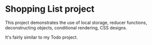 # Shopping List project

This project demonstrates the use of local storage, reducer functions, deconstructing objects,
conditional rendering, CSS designs.

It's fairly similar to my Todo project.
